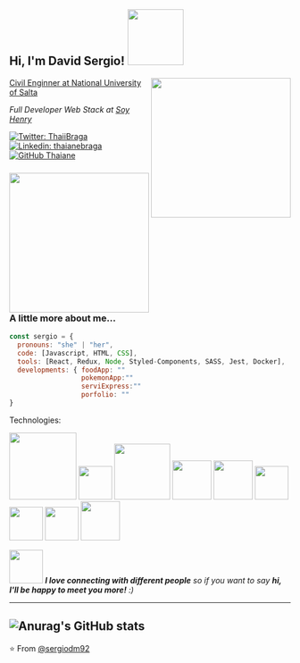 <h2> Hi, I'm David Sergio! <img src="https://media1.giphy.com/media/CAIgh8LKFbIciGx5Qe/giphy-preview.webp?cid=95b27944whbvvx43mhjvap0wc32ehpioqad30b74j87qwgax&rid=giphy-preview.webp&ct=s" width="100"></h2>
<img align='right' src="https://cdn.dribbble.com/users/1162077/screenshots/3848914/media/320984a9ca58b3c73274c9259ecf6de8.gif" width="250" 
<p> <a href="http://www.unb.br">Civil Enginner at National University of Salta</a></p>
<p><em>Full Developer Web Stack at <a href="http://www.unb.br">Soy Henry</a></br> 
</em></p>

[![Twitter: ThaiiBraga](https://img.shields.io/twitter/follow/ThaiiBraga?style=social)](https://twitter.com/ThaiiBraga)
[![Linkedin: thaianebraga](https://img.shields.io/badge/-thaianebraga-blue?style=flat-square&logo=Linkedin&logoColor=white&link=https://www.linkedin.com/in/thaianebraga/)](https://www.linkedin.com/in/thaianebraga/)
[![GitHub Thaiane](https://img.shields.io/github/followers/thaiane?label=follow&style=social)](https://github.com/Thaiane)


### <img src="https://media.giphy.com/media/VgCDAzcKvsR6OM0uWg/giphy.gif" width="250"> A little more about me...  

```javascript
const sergio = {
  pronouns: "she" | "her",
  code: [Javascript, HTML, CSS],
  tools: [React, Redux, Node, Styled-Components, SASS, Jest, Docker],
  developments: { foodApp: ""
                  pokemonApp:""
                  serviExpress:""
                  porfolio: ""
}
```
Technologies:
<div>
  <img src="https://ayudawp.com/wp-content/uploads/2017/01/javascript-logo-escudo.png" width="120">
  <img src="https://cdn-icons-png.flaticon.com/512/1216/1216733.png" width="60">
  <img src="https://desarrolloweb.com/storage/tag_images/actual/sT1RLpDHzInATuKnDUkwXhKoaIOrtS97gBtgiQ6M.png" width="100">
  <img src="https://upload.wikimedia.org/wikipedia/commons/thumb/9/96/Sass_Logo_Color.svg/1280px-Sass_Logo_Color.svg.png" width="70">
  <img src="https://midu.dev/images/tags/node.png" width="70">
  <img src="https://img2.freepng.es/20180711/yfe/kisspng-express-js-node-js-javascript-mongodb-node-js-5b461d28173fc6.1251392115313216400952.jpg" width="60">
  <img src="https://upload.wikimedia.org/wikipedia/commons/thumb/2/29/Postgresql_elephant.svg/300px-Postgresql_elephant.svg.png" width="60">
  <img src="https://upload.wikimedia.org/wikipedia/commons/thumb/a/a7/React-icon.svg/768px-React-icon.svg.png?20220125121207" width="60">
  <img src="https://static.cdnlogo.com/logos/r/37/redux.svg" width="70">
 
 <div/>

<img src="https://media.giphy.com/media/LnQjpWaON8nhr21vNW/giphy.gif" width="60"> <em><b>I love connecting with different people</b> so if you want to say <b>hi, I'll be happy to meet you more!</b> :)</em>

---




![Anurag's GitHub stats](https://github-readme-stats.vercel.app/api?username=sergiodm92&theme=onedark&show_icons=true)
------------------------------------------
⭐️ From [@sergiodm92](https://github.com/sergiodm92)

